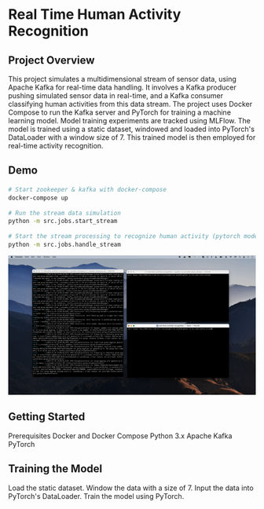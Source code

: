 # Real Time Human Activity Recognition

## Project Overview
This project simulates a multidimensional stream of sensor data, using Apache Kafka for real-time data handling. It involves a Kafka producer pushing simulated sensor data in real-time, and a Kafka consumer classifying human activities from this data stream. The project uses Docker Compose to run the Kafka server and PyTorch for training a machine learning model. Model training experiments are tracked using MLFlow. The model is trained using a static dataset, windowed and loaded into PyTorch's DataLoader with a window size of 7. This trained model is then employed for real-time activity recognition.


## Demo

```bash
# Start zookeeper & kafka with docker-compose
docker-compose up 
```


```bash
# Run the stream data simulation
python -m src.jobs.start_stream
```


```bash
# Start the stream processing to recognize human activity (pytorch model must be trained)
python -m src.jobs.handle_stream
```


<img src="https://github.com/AymenRumi/real-time-activity-recognition/blob/main/assets/demo.gif">



## Getting Started
Prerequisites
Docker and Docker Compose
Python 3.x
Apache Kafka
PyTorch

## Training the Model
Load the static dataset.
Window the data with a size of 7.
Input the data into PyTorch's DataLoader.
Train the model using PyTorch.
